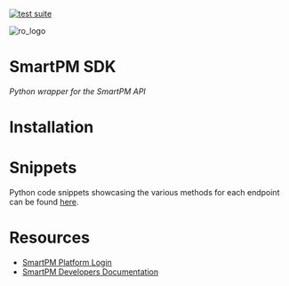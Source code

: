 [![test suite](https://github.com/rogers-obrien-rad/smartpm-python-sdk/actions/workflows/tests.yml/badge.svg)](https://github.com/rogers-obrien-rad/smartpm-python-sdk/actions/workflows/tests.yml)

![ro_logo](https://github.com/rogers-obrien-rad/general-template/blob/main/images/ro_logo.png)

# SmartPM SDK
_Python wrapper for the SmartPM API_

# Installation

# Snippets
Python code snippets showcasing the various methods for each endpoint can be found [here](https://github.com/rogers-obrien-rad/smartpm-python-sdk/tree/main/snippets).

# Resources
* [SmartPM Platform Login](https://live.smartpmtech.com/auth/login)
* [SmartPM Developers Documentation](https://developers.smartpmtech.com/)
